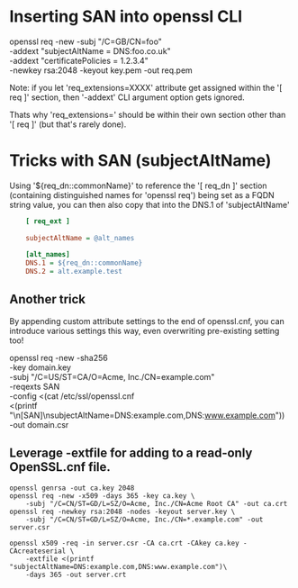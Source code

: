 
Inserting SAN into openssl CLI
==============================

 openssl req -new -subj "/C=GB/CN=foo" \
                  -addext "subjectAltName = DNS:foo.co.uk" \
                  -addext "certificatePolicies = 1.2.3.4" \
                  -newkey rsa:2048 -keyout key.pem -out req.pem

Note: if you let 'req_extensions=XXXX' attribute get assigned within
the '[ req ]' section, then '-addext' CLI argument option gets ignored.

Thats why 'req_extensions=' should be within their own section other than
'[ req ]' (but that's rarely done).

Tricks with SAN (subjectAltName)
================================

Using '${req_dn::commonName}' to reference the '[ req_dn ]' section
(containing distinguished names for 'openssl req') being set as a FQDN
string value, you can then also copy that into the DNS.1 of 'subjectAltName'

```ini
    [ req_ext ]
    
    subjectAltName = @alt_names
    
    [alt_names]
    DNS.1 = ${req_dn::commonName}
    DNS.2 = alt.example.test
```

Another trick
-------------
By appending custom attribute settings to the end of openssl.cnf,
you can introduce various settings this way, even overwriting
pre-existing setting too!


openssl req -new -sha256 \
    -key domain.key \
    -subj "/C=US/ST=CA/O=Acme, Inc./CN=example.com" \
    -reqexts SAN \
    -config <(cat /etc/ssl/openssl.cnf \
        <(printf "\n[SAN]\nsubjectAltName=DNS:example.com,DNS:www.example.com")) \
    -out domain.csr


Leverage -extfile for adding to a read-only OpenSSL.cnf file.
-------------------------------------------------------------

    openssl genrsa -out ca.key 2048
    openssl req -new -x509 -days 365 -key ca.key \
        -subj "/C=CN/ST=GD/L=SZ/O=Acme, Inc./CN=Acme Root CA" -out ca.crt
    openssl req -newkey rsa:2048 -nodes -keyout server.key \
        -subj "/C=CN/ST=GD/L=SZ/O=Acme, Inc./CN=*.example.com" -out server.csr

    openssl x509 -req -in server.csr -CA ca.crt -CAkey ca.key -CAcreateserial \
        -extfile <(printf "subjectAltName=DNS:example.com,DNS:www.example.com")\
        -days 365 -out server.crt
